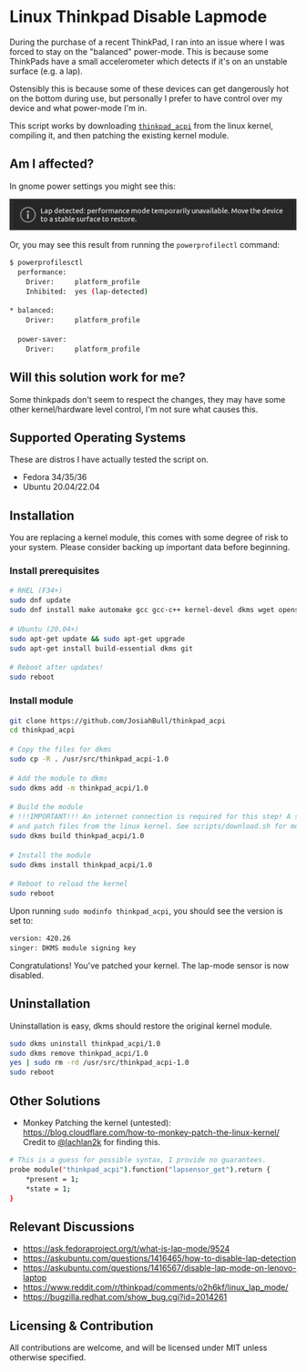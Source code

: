 # Linux Thinkpad Disable Lapmode

During the purchase of a recent ThinkPad, I ran into an issue where I was forced to stay on the "balanced" power-mode. This is because some ThinkPads have a small accelerometer which detects if it's on an unstable surface (e.g. a lap).

Ostensibly this is because some of these devices can get dangerously hot on the bottom during use, but personally I prefer to have control over my device and what power-mode I'm in.

This script works by downloading [`thinkpad_acpi`](https://github.com/torvalds/linux/blob/master/drivers/platform/x86/thinkpad_acpi.c) from the linux kernel, compiling it, and then patching the existing kernel module.

## Am I affected?

In gnome power settings you might see this:

![screenshot of an output demonstrating lapmode enabled](./example-img.png)

Or, you may see this result from running the `powerprofilectl` command:

```bash
$ powerprofilesctl
  performance:
    Driver:     platform_profile
    Inhibited:  yes (lap-detected)

* balanced:
    Driver:     platform_profile

  power-saver:
    Driver:     platform_profile

```

## Will this solution work for me?

Some thinkpads don't seem to respect the changes, they may have some other kernel/hardware level control, I'm not sure what causes this.

## Supported Operating Systems

These are distros I have actually tested the script on.

- Fedora 34/35/36
- Ubuntu 20.04/22.04

## Installation

You are replacing a kernel module, this comes with some degree of risk to your system. Please consider backing up important data before beginning.

### Install prerequisites

```bash
# RHEL (F34+)
sudo dnf update
sudo dnf install make automake gcc gcc-c++ kernel-devel dkms wget openssl

# Ubuntu (20.04+)
sudo apt-get update && sudo apt-get upgrade
sudo apt-get install build-essential dkms git

# Reboot after updates!
sudo reboot
```

### Install module

```bash
git clone https://github.com/JosiahBull/thinkpad_acpi
cd thinkpad_acpi

# Copy the files for dkms
sudo cp -R . /usr/src/thinkpad_acpi-1.0

# Add the module to dkms
sudo dkms add -m thinkpad_acpi/1.0

# Build the module
# !!!IMPORTANT!!! An internet connection is required for this step! A script will automatically download
# and patch files from the linux kernel. See scripts/download.sh for more information.
sudo dkms build thinkpad_acpi/1.0

# Install the module
sudo dkms install thinkpad_acpi/1.0

# Reboot to reload the kernel
sudo reboot
```

Upon running `sudo modinfo thinkpad_acpi`, you should see the version is set to:

```bash
version: 420.26
singer: DKMS module signing key
```

Congratulations! You've patched your kernel. The lap-mode sensor is now disabled.

## Uninstallation

Uninstallation is easy, dkms should restore the original kernel module.

```bash
sudo dkms uninstall thinkpad_acpi/1.0
sudo dkms remove thinkpad_acpi/1.0
yes | sudo rm -rd /usr/src/thinkpad_acpi-1.0
sudo reboot
```

## Other Solutions

- Monkey Patching the kernel (untested): <https://blog.cloudflare.com/how-to-monkey-patch-the-linux-kernel/> Credit to [@lachlan2k](https://github.com/lachlan2k) for finding this.

```bash
# This is a guess for possible syntax, I provide no guarantees.
probe module("thinkpad_acpi").function("lapsensor_get").return {
    *present = 1;
    *state = 1;
}
```

## Relevant Discussions

- <https://ask.fedoraproject.org/t/what-is-lap-mode/9524>
- <https://askubuntu.com/questions/1416465/how-to-disable-lap-detection>
- <https://askubuntu.com/questions/1416567/disable-lap-mode-on-lenovo-laptop>
- <https://www.reddit.com/r/thinkpad/comments/o2h6kf/linux_lap_mode/>
- <https://bugzilla.redhat.com/show_bug.cgi?id=2014261>

## Licensing & Contribution

All contributions are welcome, and will be licensed under MIT unless otherwise specified.
